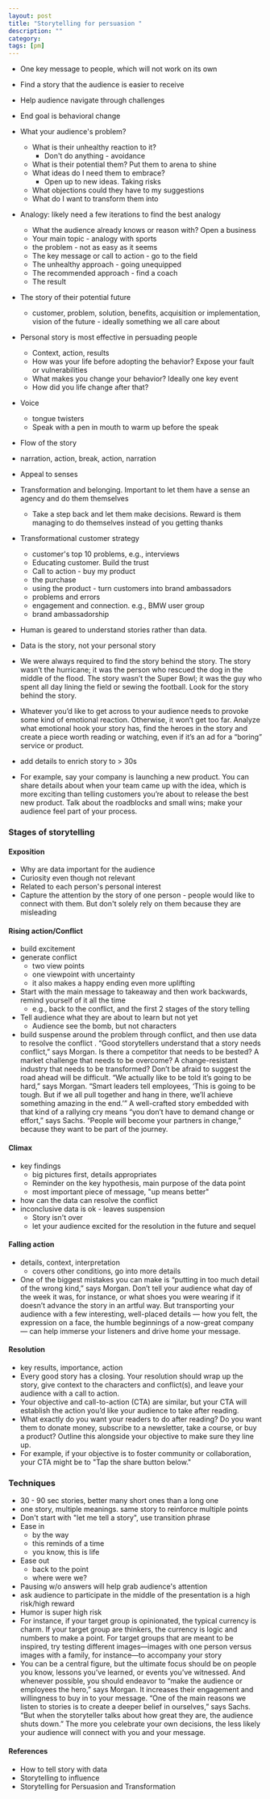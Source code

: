 ```yaml
---
layout: post
title: "Storytelling for persuasion "
description: ""
category: 
tags: [pm] 
--- 
```



* One key message to people, which will not work on its own
* Find a story that the audience is easier to receive
* Help audience navigate through challenges
* End goal is behavioral change
* What your audience's problem? 
  * What is their unhealthy reaction to it?
    * Don't do anything - avoidance
  * What is their potential them? Put them to arena to shine
  * What ideas do I need them to embrace?
    * Open up to new ideas. Taking risks
  * What objections could they have to my suggestions
  * What do I want to transform them into
* Analogy: likely need a few iterations to find the best analogy
  * What the audience already knows or reason with? Open a business
  * Your main topic - analogy with sports
  * the problem - not as easy as it seems
  * The key message or call to action - go to the field
  * The unhealthy approach - going unequipped
  * The recommended approach - find a coach
  * The result 
* The story of their potential future
  * customer, problem, solution, benefits, acquisition or implementation, vision of the future - ideally something we all care about
* Personal story is most effective in persuading people
  * Context, action, results
  * How was your life before adopting the behavior? Expose your fault or vulnerabilities
  * What makes you change your behavior? Ideally one key event
  * How did you life change after that?
* Voice
  * tongue twisters
  * Speak with a pen in mouth to warm up before the speak
* Flow of the story
 * narration, action, break, action, narration
 * Appeal to senses
* Transformation and belonging. Important to let them have a sense an agency and do them themselves
  * Take a step back and let them make decisions. Reward is them managing to do themselves instead of you getting thanks
* Transformational customer strategy
  * customer's top 10 problems, e.g., interviews
  * Educating customer. Build the trust
  * Call to action - buy my product
  * the purchase
  * using the product - turn customers into brand ambassadors
  * problems and errors
  * engagement and connection. e.g., BMW user group
  * brand ambassadorship




* Human is geared to understand stories rather than data.
* Data is the story, not your personal story
* We were always required to find the story behind the story. The story wasn’t the hurricane; it was the person who rescued the dog in the middle of the flood. The story wasn’t the Super Bowl; it was the guy who spent all day lining the field or sewing the football. Look for the story behind the story.
* Whatever you’d like to get across to your audience needs to provoke some kind of emotional reaction. Otherwise, it won’t get too far. Analyze what emotional hook your story has, find the heroes in the story and create a piece worth reading or watching, even if it’s an ad for a “boring” service or product.
* add details to enrich story to > 30s
 * For example, say your company is launching a new product. You can share details about when your team came up with the idea, which is more exciting than telling customers you’re about to release the best new product. Talk about the roadblocks and small wins; make your audience feel part of your process.

### Stages of storytelling

#### Exposition

* Why are data important for the audience
* Curiosity even though not relevant
* Related to each person's personal interest
* Capture the attention by the story of one person - people would like to connect with them. But don't solely rely on them because they are misleading

#### Rising action/Conflict 

* build excitement
* generate conflict
   * two view points 
   * one viewpoint with uncertainty
   * it also makes a happy ending even more uplifting
* Start with the main message to takeaway and then work backwards, remind yourself of it all the time
  * e.g., back to the conflict, and the first 2 stages of the story telling
* Tell audience what they are about to learn but not yet
  * Audience see the bomb, but not characters
* build suspense around the problem through conflict, and then use data to resolve the conflict
. “Good storytellers understand that a story needs conflict,” says Morgan. Is there a competitor that needs to be bested? A market challenge that needs to be overcome? A change-resistant industry that needs to be transformed? Don’t be afraid to suggest the road ahead will be difficult. “We actually like to be told it’s going to be hard,” says Morgan. “Smart leaders tell employees, ‘This is going to be tough. But if we all pull together and hang in there, we’ll achieve something amazing in the end.’” A well-crafted story embedded with that kind of a rallying cry means “you don’t have to demand change or effort,” says Sachs. “People will become your partners in change,” because they want to be part of the journey.


#### Climax 

* key findings
  * big pictures first, details appropriates
  * Reminder on the key hypothesis, main purpose of the data point
  * most important piece of message, "up means better"
* how can the data can resolve the conflict
* inconclusive data is ok - leaves suspension
  * Story isn't over
  * let your audience excited for the resolution in the future and sequel

#### Falling action 

* details, context, interpretation
  * covers other conditions, go into more details
* One of the biggest mistakes you can make is “putting in too much detail of the wrong kind,” says Morgan. Don’t tell your audience what day of the week it was, for instance, or what shoes you were wearing if it doesn’t advance the story in an artful way. But transporting your audience with a few interesting, well-placed details — how you felt, the expression on a face, the humble beginnings of a now-great company — can help immerse your listeners and drive home your message.


#### Resolution  
* key results, importance, action
* Every good story has a closing. Your resolution should wrap up the story, give context to the characters and conflict(s), and leave your audience with a call to action.
* Your objective and call-to-action (CTA) are similar, but your CTA will establish the action you’d like your audience to take after reading.
* What exactly do you want your readers to do after reading? Do you want them to donate money, subscribe to a newsletter, take a course, or buy a product? Outline this alongside your objective to make sure they line up.
 * For example, if your objective is to foster community or collaboration, your CTA might be to "Tap the share button below."



### Techniques

* 30 - 90 sec stories, better many short ones than a long one
* one story, multiple meanings. same story to reinforce multiple points
* Don't start with "let me tell a story", use transition phrase
 * Ease in
   * by the way 
   * this reminds of a time
   * you know, this is life
 * Ease out 
   * back to the point
   * where were we?
* Pausing w/o answers will help grab audience's attention
* ask audience to participate in the middle of the presentation is a high risk/high reward
* Humor is super high risk
* For instance, if your target group is opinionated, the typical currency is charm. If your target group are thinkers, the currency is logic and numbers to make a point. For target groups that are meant to be inspired, try testing different images—images with one person versus images with a family, for instance—to accompany your story
* You can be a central figure, but the ultimate focus should be on people you know, lessons you’ve learned, or events you’ve witnessed. And whenever possible, you should endeavor to “make the audience or employees the hero,” says Morgan. It increases their engagement and willingness to buy in to your message. “One of the main reasons we listen to stories is to create a deeper belief in ourselves,” says Sachs. “But when the storyteller talks about how great they are, the audience shuts down.” The more you celebrate your own decisions, the less likely your audience will connect with you and your message.




#### References

* How to tell story with data
* Storytelling to influence
* Storytelling for Persuasion and Transformation